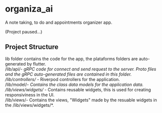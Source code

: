 # organiza_ai

A note taking, to do and appointments organizer app.

(Project paused...)  

## Project Structure

lib folder contains the code for the app, the plataforms folders are auto-generated by flutter.  
/lib/api/*- gRPC code for connect and send request to the server. Proto files and the gRPC auto-generated files are contained in this folder.  
/lib/controllers/* - Riverpod controllers for the application.  
/lib/model/*- Contains the class data models for the application data.  
/lib/views/widgets/* - Contains reusable widgets, this is used for creating responsiviness in the UI.  
/lib/views/- Contains the views, "Widgets" made by the resuable widgets in the /lib/views/widgets/*.  
